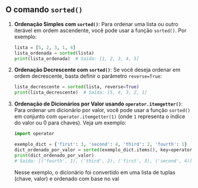 ## O comando **`sorted()`**

1. **Ordenação Simples com `sorted()`**:
   Para ordenar uma lista ou outro iterável em ordem ascendente, você pode usar a função `sorted()`. Por exemplo:
   ```python
   lista = [5, 2, 3, 1, 4]
   lista_ordenada = sorted(lista)
   print(lista_ordenada)  # Saída: [1, 2, 3, 4, 5]
   ```

2. **Ordenação Decrescente com `sorted()`**:
   Se você deseja ordenar em ordem decrescente, basta definir o parâmetro `reverse=True`:
   ```python
   lista_decrescente = sorted(lista, reverse=True)
   print(lista_decrescente)  # Saída: [5, 4, 3, 2, 1]
   ```

3. **Ordenação de Dicionários por Valor usando `operator.itemgetter()`**:
   Para ordenar um dicionário por valor, você pode usar a função `sorted()` em conjunto com `operator.itemgetter(1)` (onde `1` representa o índice do valor ou 0 para chaves). Veja um exemplo:
   ```python
   import operator
   
   exemplo_dict = {'first': 3, 'second': 4, 'third': 2, 'fourth': 1}
   dict_ordenado_por_valor = sorted(exemplo_dict.items(), key=operator.itemgetter(1))
   print(dict_ordenado_por_valor)
   # Saída: [('fourth', 1), ('third', 2), ('first', 3), ('second', 4)]
   ```
   Nesse exemplo, o dicionário foi convertido em uma lista de tuplas (chave, valor) e ordenado com base no val
